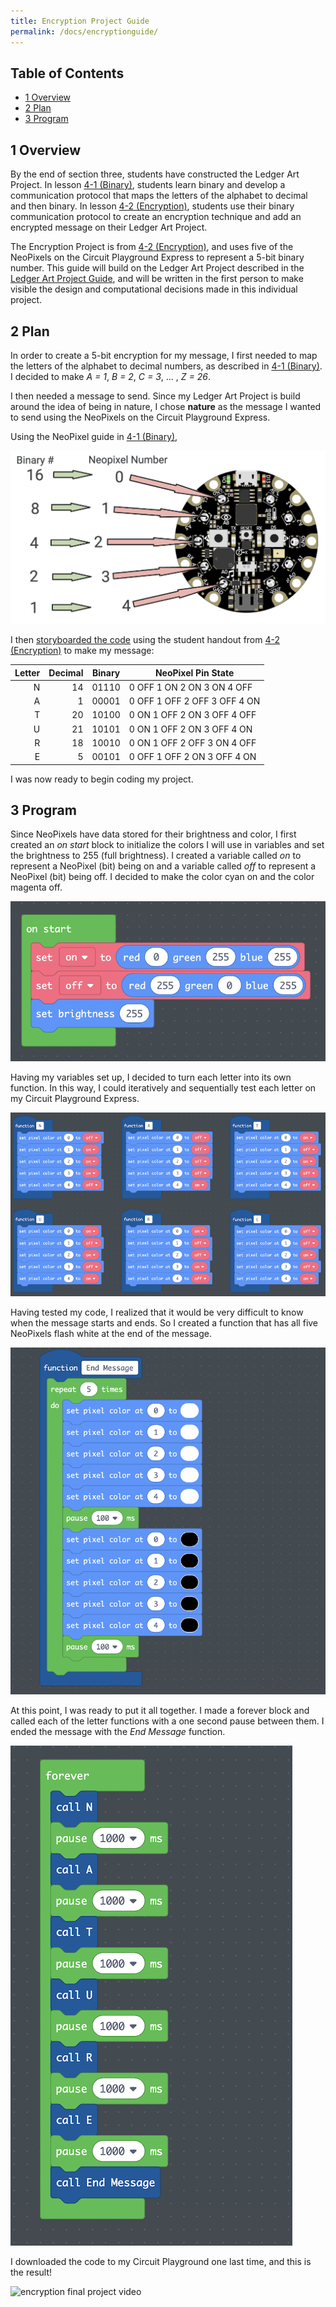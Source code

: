 ```yaml
---
title: Encryption Project Guide
permalink: /docs/encryptionguide/
---
```


## Table of Contents
- [1 Overview](#overview)
- [2 Plan](#plan)
- [3 Program](#program)

## 1 Overview <a name="overview"></a>
By the end of section three, students have constructed the Ledger Art Project.
In lesson [4-1 (Binary)](../4-1/), students learn binary and develop a communication
protocol that maps the letters of the alphabet to decimal and then binary. In
lesson [4-2 (Encryption)](../4-2/), students use their binary communication
protocol to create an encryption technique and add an encrypted message on their
Ledger Art Project.

The Encryption Project is from [4-2 (Encryption)](../4-2/), and uses five of the
NeoPixels on the Circuit Playground Express to represent a 5-bit binary number.
This guide will build on the Ledger Art Project described in the
[Ledger Art Project Guide](../ledgerguide/), and will be written in the first
person to make visible the design and computational decisions made in this
individual project.

## 2 Plan <a name="plan"></a>
In order to create a 5-bit encryption for my message, I first needed to map the
letters of the alphabet to decimal numbers, as described in [4-1 (Binary)](../4-1/).
I decided to make *A = 1*, *B = 2*, *C = 3*, ... , *Z = 26*.

I then needed a message to send. Since my Ledger Art Project is build around the
idea of being in nature, I chose **nature** as the message I wanted to send using
the NeoPixels on the Circuit Playground Express.

Using the NeoPixel guide in [4-1 (Binary)](../4-1/),

![binary representation on the cpx](../resources/images/4-2_binary-representation-cpx.png)

I then [storyboarded the code](../guides/guide-resources/enc-4-2_program-name.pdf)
using the student handout from [4-2 (Encryption)](../4-2/) to make my message:

|     Letter    |     Decimal    |     Binary    |     NeoPixel Pin State                              |
|--------------:|---------------:|:-------------:|-----------------------------------------------------|
|     N         |     14         |     01110     |     0 OFF     1 ON     2 ON     3 ON     4 OFF      |
|     A         |     1          |     00001     |     0 OFF     1 OFF     2 OFF     3 OFF     4 ON    |
|     T         |     20         |     10100     |     0 ON     1 OFF     2 ON     3 OFF     4 OFF     |
|     U         |     21         |     10101     |     0 ON     1 OFF     2 ON     3 OFF     4 ON      |
|     R         |     18         |     10010     |     0 ON     1 OFF     2 OFF     3 ON     4 OFF     |
|     E         |     5          |     00101     |     0 OFF     1 OFF     2 ON     3 OFF     4 ON     |

I was now ready to begin coding my project.

## 3 Program <a name="program"></a>
Since NeoPixels have data stored for their brightness and color, I first created
an *on start* block to initialize the colors I will use in variables and set the
brightness to 255 (full brightness). I created a variable called *on* to represent
a NeoPixel (bit) being on and a variable called *off* to represent a NeoPixel (bit)
being off. I decided to make the color cyan on and the color magenta off.

![on start code for project](../guides/guide-resources/enc-on-start.png)

Having my variables set up, I decided to turn each letter into its own function.
In this way, I could iteratively and sequentially test each letter on my Circuit
Playground Express.

![functions for each letter of the message](../guides/guide-resources/enc-functions.png)

Having tested my code, I realized that it would be very difficult to know when the
message starts and ends. So I created a function that has all five NeoPixels flash
white at the end of the message.

![function to show the user when the message ends](../guides/guide-resources/enc-end-message.png)

At this point, I was ready to put it all together. I made a forever block and
called each of the letter functions with a one second pause between them. I ended
the message with the *End Message* function.

![forever loop of the encryption project](../guides/guide-resources/enc-main.png)

I downloaded the code to my Circuit Playground one last time, and this is the
result!

![encryption final project video](../guides/guide-resources/enc-final-product.gif)
